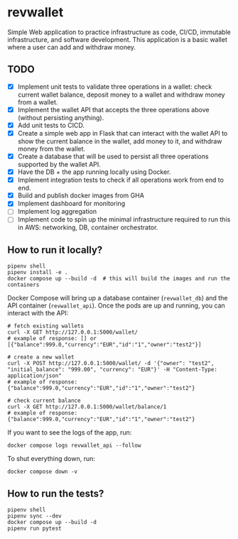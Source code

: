 # revwallet
Simple Web application to practice infrastructure as code, CI/CD, immutable infrastructure, and software development. This application is a basic wallet where a user can add and withdraw money.

## TODO
- [X] Implement unit tests to validate three operations in a wallet: check current wallet balance, deposit money to a wallet and withdraw money from a wallet.
- [X] Implement the wallet API that accepts the three operations above (without persisting anything).
- [X] Add unit tests to CICD.
- [X] Create a simple web app in Flask that can interact with the wallet API to show the current balance in the wallet, add money to it, and withdraw money from the wallet.
- [X] Create a database that will be used to persist all three operations supported by the wallet API.
- [X] Have the DB + the app running locally using Docker.
- [X] Implement integration tests to check if all operations work from end to end.
- [X] Build and publish docker images from GHA
- [X] Implement dashboard for monitoring
- [ ] Implement log aggregation
- [ ] Implement code to spin up the minimal infrastructure required to run this in AWS: networking, DB, container orchestrator.

## How to run it locally?

```
pipenv shell
pipenv install -e .
docker compose up --build -d  # this will build the images and run the containers
```

Docker Compose will bring up a database container (`revwallet_db`) and the API container (`revwallet_api`). Once the pods are up and running, you can interact with the API:
```
# fetch existing wallets
curl -X GET http://127.0.0.1:5000/wallet/
# example of response: [] or [{"balance":999.0,"currency":"EUR","id":"1","owner":"test2"}]

# create a new wallet
curl -X POST http://127.0.0.1:5000/wallet/ -d '{"owner": "test2", "initial_balance": "999.00", "currency": "EUR"}' -H "Content-Type: application/json"
# example of response: {"balance":999.0,"currency":"EUR","id":"1","owner":"test2"}

# check current balance
curl -X GET http://127.0.0.1:5000/wallet/balance/1
# example of response: {"balance":999.0,"currency":"EUR","id":"1","owner":"test2"}

```

If you want to see the logs of the app, run:
```
docker compose logs revwallet_api --follow
```

To shut everything down, run:
```
docker compose down -v
```

## How to run the tests?
```
pipenv shell
pipenv sync --dev
docker compose up --build -d
pipenv run pytest
```
